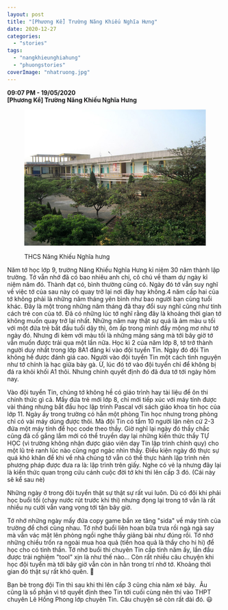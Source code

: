 ```yaml
---
layout: post
title: "[Phương Kể] Trường Năng Khiếu Nghĩa Hưng"
date: 2020-12-27
categories: 
  - "stories"
tags: 
  - "nangkhieunghiahung"
  - "phuongstories"
coverImage: "nhatruong.jpg"
---
```


**09:07 PM - 19/05/2020**  
**\[Phương Kể\] Trường Năng Khiếu Nghĩa Hưng**

<figure>

![](/assets/images/816ce-nhatruong.jpg)

<figcaption>

THCS Năng Khiếu Nghĩa hưng

</figcaption>

</figure>

Năm tớ học lớp 9, trường Năng Khiếu Nghĩa Hưng kỉ niệm 30 năm thành lập trường. Tớ vẫn nhớ đã có bao nhiêu anh chị, cô chú về tham dự ngày kỉ niệm năm đó. Thành đạt có, bình thường cũng có. Ngày đó tớ vẫn suy nghĩ về việc tớ của sau này có quay trở lại nơi đây hay không.4 năm cấp hai của tớ không phải là những năm tháng yên bình như bao người bạn cùng tuổi khác. Đây là một trong những năm tháng đã thay đổi suy nghĩ cũng như tính cách trẻ con của tớ. Đã có những lúc tớ nghĩ rằng đây là khoảng thời gian tớ không muốn quay trở lại nhất. Những năm nay thật sự quá là ảm màu u tối với một đứa trẻ bắt đầu tuổi dậy thì, ôm ấp trong mình đầy mộng mơ như tớ ngày đó. Nhưng đi kèm với màu tối là những mảng sáng mà tới bây giờ tớ vẫn muốn được trải qua một lần nữa. Học kì 2 của năm lớp 8, tớ trở thành người duy nhất trong lớp 8A1 đăng kí vào đội tuyển Tin. Ngày đó đội Tin không hề được đánh giá cao. Người vào đội tuyển Tin một cách tình nguyện như tớ chính là hạc giữa bày gà. Ừ, lúc đó tớ vào đội tuyển chỉ để không bị đá ra khỏi khối A1 thôi. Nhưng chính quyết định đó đã đưa tớ tới ngày hôm nay. 

Vào đội tuyển Tin, chúng tớ không hề có giáo trình hay tài liệu để ôn thi chính thức gì cả. Mấy đứa trẻ mới lớp 8, chỉ mới tiếp xúc với máy tính được vài tháng nhưng bắt đầu học lập trình Pascal với sách giáo khoa tin học của lớp 11. Ngày ấy trong trường có hẳn một phòng Tin học nhưng trong phòng chỉ có vài máy dùng được thôi. Mà đội Tin có tầm 10 người lận nên cứ 2-3 đứa một máy tính để học code theo thầy. Giờ nghĩ lại ngày đó thầy chắc cũng đã cố gắng lắm mới có thể truyền dạy lại những kiến thức thầy TỰ HỌC (vì trường không nhận được giáo viên dạy Tin lập trình chính quy) cho một lũ trẻ ranh lúc nào cũng ngơ ngác nhìn thầy. Điều kiện ngày đó thực sự quá khó khăn để khi về nhà chúng tớ vẫn có thể thực hành lập trình nên phương pháp được đưa ra là: lập trình trên giấy. Nghe có vẻ lạ nhưng đây lại là kiến thức quan trọng cứu cánh cuộc đời tớ khi thi lên cấp 3 đó. (Cái này sẽ kể sau nè)

Những ngày ở trong đội tuyển thật sự thật sự rất vui luôn. Dù có đôi khi phải học buổi tối (chạy nước rút trước khi thi) nhưng đọng lại trong tớ vẫn là rất nhiều nụ cười vẫn vang vọng tới tận bây giờ.

Tớ nhớ những ngày mấy đứa copy game bắn xe tăng "sida" về máy tính của trường để chơi cùng nhau. Tớ nhớ buổi liên hoan bữa trưa rồi ngà ngà say mà vẫn vác mặt lên phòng ngồi nghe thầy giảng bài như đúng rồi. Tớ nhớ những chiều trốn ra ngoài mua hoa quả (tiền hoa quả là thầy cho hi hi) để học cho có tinh thần. Tớ nhớ buổi thi chuyên Tin cấp tỉnh năm ấy, lần đầu được trải nghiệm "tool" xịn là như thế nào... Còn rất nhiều câu chuyện khi học đội tuyển mà tới bây giờ vẫn còn in hằn trong trí nhớ tớ. Khoảng thời gian đó thật sự rất khó quên. 🙂

Bạn bè trong đội Tin thì sau khi thi lên cấp 3 cũng chia năm xé bảy.  Âu cũng là số phận vì tớ quyết định theo Tin tới cuối cùng nên thi vào THPT chuyên Lê Hồng Phong lớp chuyên Tin. Câu chuyện sẽ còn rất dài đó. 😃
